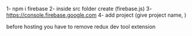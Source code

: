 1- npm i firebase
2- inside src folder create (firebase.js)
3- https://console.firebase.google.com
4- add project (give project name, )



before hosting you have to remove redux dev tool extension